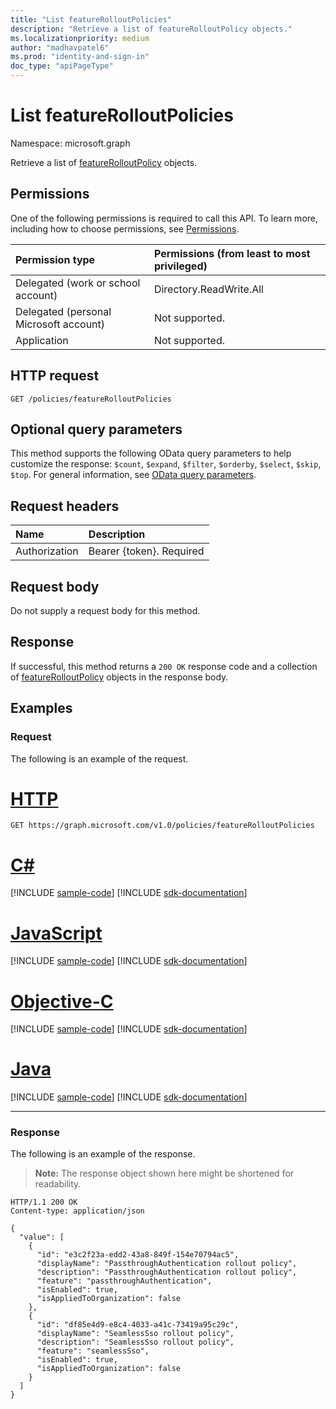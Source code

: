 ```yaml
---
title: "List featureRolloutPolicies"
description: "Retrieve a list of featureRolloutPolicy objects."
ms.localizationpriority: medium
author: "madhavpatel6"
ms.prod: "identity-and-sign-in"
doc_type: "apiPageType"
---
```


# List featureRolloutPolicies

Namespace: microsoft.graph

Retrieve a list of [featureRolloutPolicy](../resources/featurerolloutpolicy.md) objects.

## Permissions

One of the following permissions is required to call this API. To learn more, including how to choose permissions, see [Permissions](/graph/permissions-reference).

| Permission type                        | Permissions (from least to most privileged) |
|:---------------------------------------|:--------------------------------------------|
| Delegated (work or school account)     | Directory.ReadWrite.All |
| Delegated (personal Microsoft account) | Not supported. |
| Application                            | Not supported. |

## HTTP request

<!-- { "blockType": "ignored" } -->

```http
GET /policies/featureRolloutPolicies
```

## Optional query parameters

This method supports the following OData query parameters to help customize the response: `$count`, `$expand`, `$filter`, `$orderby`, `$select`, `$skip`, `$top`. For general information, see [OData query parameters](/graph/query-parameters).

## Request headers

| Name      |Description|
|:----------|:----------|
| Authorization | Bearer {token}. Required |

## Request body

Do not supply a request body for this method.

## Response

If successful, this method returns a `200 OK` response code and a collection of [featureRolloutPolicy](../resources/featurerolloutpolicy.md) objects in the response body.

## Examples

### Request

The following is an example of the request.


# [HTTP](#tab/http)
<!-- {
  "blockType": "request",
  "name": "get_featurerolloutpolicies"
}-->

```msgraph-interactive
GET https://graph.microsoft.com/v1.0/policies/featureRolloutPolicies
```
# [C#](#tab/csharp)
[!INCLUDE [sample-code](../includes/snippets/csharp/get-featurerolloutpolicies-csharp-snippets.md)]
[!INCLUDE [sdk-documentation](../includes/snippets/snippets-sdk-documentation-link.md)]

# [JavaScript](#tab/javascript)
[!INCLUDE [sample-code](../includes/snippets/javascript/get-featurerolloutpolicies-javascript-snippets.md)]
[!INCLUDE [sdk-documentation](../includes/snippets/snippets-sdk-documentation-link.md)]

# [Objective-C](#tab/objc)
[!INCLUDE [sample-code](../includes/snippets/objc/get-featurerolloutpolicies-objc-snippets.md)]
[!INCLUDE [sdk-documentation](../includes/snippets/snippets-sdk-documentation-link.md)]

# [Java](#tab/java)
[!INCLUDE [sample-code](../includes/snippets/java/get-featurerolloutpolicies-java-snippets.md)]
[!INCLUDE [sdk-documentation](../includes/snippets/snippets-sdk-documentation-link.md)]

---


### Response

The following is an example of the response.

> **Note:** The response object shown here might be shortened for readability.

<!-- {
  "blockType": "response",
  "truncated": true,
  "@odata.type": "microsoft.graph.featureRolloutPolicy",
  "isCollection": true
} -->

```http
HTTP/1.1 200 OK
Content-type: application/json

{
  "value": [
    {
      "id": "e3c2f23a-edd2-43a8-849f-154e70794ac5",
      "displayName": "PassthroughAuthentication rollout policy",
      "description": "PassthroughAuthentication rollout policy",
      "feature": "passthroughAuthentication",
      "isEnabled": true,
      "isAppliedToOrganization": false
    },
    {
      "id": "df85e4d9-e8c4-4033-a41c-73419a95c29c",
      "displayName": "SeamlessSso rollout policy",
      "description": "SeamlessSso rollout policy",
      "feature": "seamlessSso",
      "isEnabled": true,
      "isAppliedToOrganization": false
    }
  ]
}
```

<!-- uuid: 16cd6b66-4b1a-43a1-adaf-3a886856ed98
2019-02-04 14:57:30 UTC -->
<!-- {
  "type": "#page.annotation",
  "description": "List featureRolloutPolicies",
  "keywords": "",
  "section": "documentation",
  "tocPath": ""
}-->


